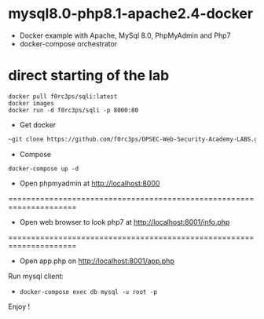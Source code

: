 # mysql8.0-php8.1-apache2.4-docker

- Docker example with Apache, MySql 8.0, PhpMyAdmin and Php7
- docker-compose orchestrator

# direct starting of the lab
```docker
docker pull f0rc3ps/sqli:latest
docker images
docker run -d f0rc3ps/sqli -p 8000:80
```

- Get docker
```bash
~git clone https://github.com/f0rc3ps/OPSEC-Web-Security-Academy-LABS.git~
```
- Compose
```
docker-compose up -d
```

- Open phpmyadmin at [http://localhost:8000](http://localhost:8000)

=====================================================================

- Open web browser to look php7 at [http://localhost:8001/info.php](http://localhost:8001/info.php)

=====================================================================

- Open app.php on [http://localhost:8001/app.php](http://localhost:8001/app.php)

Run mysql client:

- `docker-compose exec db mysql -u root -p` 

Enjoy !
